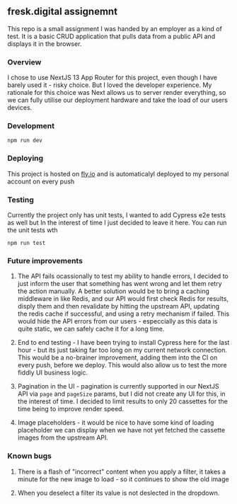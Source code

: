 ## fresk.digital assignemnt

This repo is a small assignment I was handed by an employer as a kind of test. It is a basic CRUD application that pulls data from a public API and displays it in the browser.

### Overview

I chose to use NextJS 13 App Router for this project, even though I have barely used it - risky choice. But I loved the developer experience. My rationale for this choice was Next allows us to server render everything, so we can fully utilise our deployment hardware and take the load of our users devices.

### Development

```
npm run dev
```

### Deploying

This project is hosted on [fly.io](https://fly.io/) and is automaticalyl deployed to my personal account on every push

### Testing

Currently the project only has unit tests, I wanted to add Cypress e2e tests as well but In the interest of time I just decided to leave it here. You can run the unit tests wth

```
npm run test
```

### Future improvements

1. The API fails ocassionally to test my ability to handle errors, I decided to just inform the user that something has went wrong and let them retry the action manually. A better solution would be to bring a caching middleware in like Redis, and our API would first check Redis for results, disply them and then revalidate by hitting the upstream API, updating the redis cache if successful, and using a retry mechanism if failed. This would hide the API errors from our users - especcially as this data is quite static, we can safely cache it for a long time.

2. End to end testing - I have been trying to install Cypress here for the last hour - but its just taking far too long on my current network connection. This would be a no-brainer improvement, adding them into the CI on every push, before we deploy. This would also allow us to test the more fiddly UI business logic.


3. Pagination in the UI - pagination is currently supported in our NextJS API via `page` and `pageSize` params, but I did not create any UI for this, in the interest of time. I decided to limit results to only 20 cassettes for the time being to improve render speed.

4. Image placeholders - it would be nice to have some kind of loading placeholder we can display when we have not yet fetched the cassette images from the upstream API.

### Known bugs
1. There is a flash of "incorrect" content when you apply a filter, it takes a minute for the new image to load - so it continues to show the old image

2. When you deselect a filter its value is not deslected in the dropdown.

